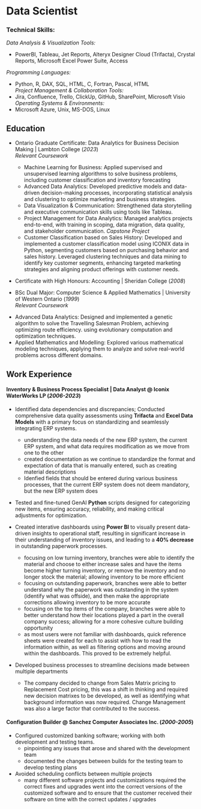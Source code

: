 # Data Scientist

### Technical Skills:  
*Data Analysis & Visualization Tools:*  
  * PowerBI, Tableau, Jet Reports, Alteryx Designer Cloud (Trifacta), Crystal Reports, Microsoft Excel Power Suite, Access

*Programming Languages:*  
  * Python, R, DAX, SQL, HTML, C, Fortran, Pascal, HTML  
*Project Management & Collaboration Tools:*  
  * Jira, Confluence, Trello, ClickUp, GitHub, SharePoint, Microsoft Visio  
*Operating Systems & Environments:*  
  * Microsoft Azure, Unix, MS-DOS, Linux  


## Education

* Ontario Graduate Certificate: Data Analytics for Business Decision Making | Lambton College (_2023_)  
*Relevant Coursework*  
  - Machine Learning for Business: Applied supervised and unsupervised learning algorithms to solve business problems, including customer classification and inventory forecasting  
  - Advanced Data Analytics: Developed predictive models and data-driven decision-making processes, incorporating statistical analysis and clustering to optimize marketing and business strategies.
  - Data Visualization & Communication: Strengthened data storytelling and executive communication skills using tools like Tableau.  
  - Project Management for Data Analytics: Managed analytics projects end-to-end, with training in scoping, data migration, data quality, and stakeholder communication.
*Capstone Project*  
  - Customer Classification based on Sales History: Developed and implemented a customer classification model using ICONIX data in Python, segmenting customers based on purchasing behavior and sales history. Leveraged clustering techniques and data mining to identify key customer segments, enhancing targeted marketing strategies and aligning product offerings with customer needs.  

* Certificate with High Honours: Accounting | Sheridan College (_2008_)  
* BSc Dual Major: Computer Science & Applied Mathematics | University of Western Ontario (_1999_)  
*Relevant Coursework*  
- Advanced Data Analytics: Designed and implemented a genetic algorithm to solve the Travelling Salesman Problem, achieving optimizing route efficiency. using evolutionary computation and optimization techniques.  
- Applied Mathematics and Modelling: Explored various mathematical modeling techniques, applying them to analyze and solve real-world problems across different domains.  

<!--
## Projects
-->
## Work Experience
#### Inventory & Business Process Specialist | Data Analyst @ Iconix WaterWorks LP (_2006-2023_)
- Identified data dependencies and discrepancies; Conducted comprehensive data quality assessments using **Trifacta** and **Excel Data Models** with a primary focus on standardizing and seamlessly integrating ERP systems.
  - understanding the data needs of the new ERP system, the current ERP system, and what data requires modification as we move from one to the other
  - created documentation as we continue to standardize the format and expectation of data that is manually entered, such as creating material descriptions
  - Idenfied fields that should be entered during various business processes, that the current ERP system does not deem mandatory, but the new ERP system does
- Tested and fine-tuned GenAI **Python** scripts designed for categorizing new items, ensuring accuracy, reliability, and making critical adjustments for optimization.

- Created interative dashboards using **Power BI** to visually present data-driven insights to operational staff, resulting in significant increase in their understanding of inventory issues, and leading to a **40% decrease** in outstanding paperwork processes.
  - focusing on low turning inventory, branches were able to identify the material and choose to either increase sales and have the items become higher turning inventory, or remove the inventory and no longer stock the material; allowing inventory to be more efficient
  - focusing on outstanding paperwork, branches were able to better understand why the paperwork was outstanding in the system (identify what was offside), and then make the appropriate corrections allowing inventory to be more accurate
  - focusing on the top items of the company, branches were able to better understand how their locations played a part in the overall company success; allowing for a more cohesive culture building opportunity
  - as most users were not familiar with dashboards, quick reference sheets were created for each to assist with how to read the information within, as well as filtering options and moving around within the dashboards. This proved to be extremely helpful.

- Developed business processes to streamline decisions made between multiple departments  
  - The company decided to change from Sales Matrix pricing to Replacement Cost pricing, this was a shift in thinking and required new decision matrixes to be developed, as well as identifying what background information was now required. Change Management was also a large factor that contributed to the success.


#### Configuration Builder @ Sanchez Computer Associates Inc. (_2000-2005_)
- Configured customized banking software; working with both development and testing teams.
  - pinpointing any issues that arose and shared with the development team
  - documented the changes between builds for the testing team to develop testing plans
- Avoided scheduling conflicts between multiple projects
  - many different software projects and customizations required the correct fixes and upgrades went into the correct versions of the
    customized software and to ensure that the customer received their software on time with the correct updates / upgrades
